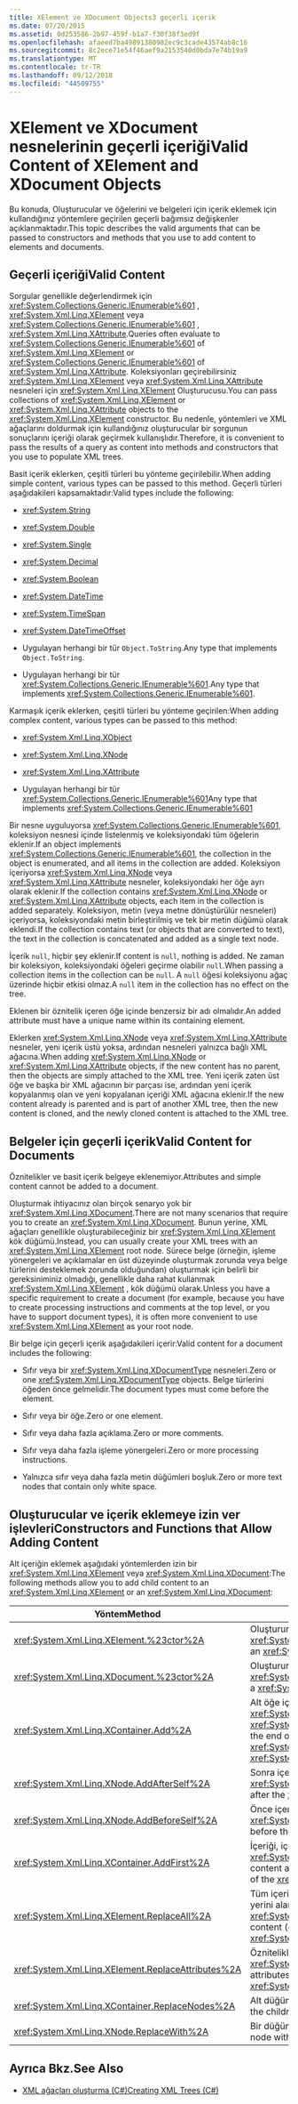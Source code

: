 ```yaml
---
title: XElement ve XDocument Objects3 geçerli içerik
ms.date: 07/20/2015
ms.assetid: 0d253586-2b97-459f-b1a7-f30f38f3ed9f
ms.openlocfilehash: afaeed7ba49891380982ec9c3cade43574ab8c16
ms.sourcegitcommit: 8c2ece71e54f46aef9a2153540d0bda7e74b19a9
ms.translationtype: MT
ms.contentlocale: tr-TR
ms.lasthandoff: 09/12/2018
ms.locfileid: "44509755"
---
```

# <a name="valid-content-of-xelement-and-xdocument-objects"></a><span data-ttu-id="00934-102">XElement ve XDocument nesnelerinin geçerli içeriği</span><span class="sxs-lookup"><span data-stu-id="00934-102">Valid Content of XElement and XDocument Objects</span></span>
<span data-ttu-id="00934-103">Bu konuda, Oluşturucular ve öğelerini ve belgeleri için içerik eklemek için kullandığınız yöntemlere geçirilen geçerli bağımsız değişkenler açıklanmaktadır.</span><span class="sxs-lookup"><span data-stu-id="00934-103">This topic describes the valid arguments that can be passed to constructors and methods that you use to add content to elements and documents.</span></span>  
  
## <a name="valid-content"></a><span data-ttu-id="00934-104">Geçerli içeriği</span><span class="sxs-lookup"><span data-stu-id="00934-104">Valid Content</span></span>  
 <span data-ttu-id="00934-105">Sorgular genellikle değerlendirmek için <xref:System.Collections.Generic.IEnumerable%601> , <xref:System.Xml.Linq.XElement> veya <xref:System.Collections.Generic.IEnumerable%601> , <xref:System.Xml.Linq.XAttribute>.</span><span class="sxs-lookup"><span data-stu-id="00934-105">Queries often evaluate to <xref:System.Collections.Generic.IEnumerable%601> of <xref:System.Xml.Linq.XElement> or <xref:System.Collections.Generic.IEnumerable%601> of <xref:System.Xml.Linq.XAttribute>.</span></span> <span data-ttu-id="00934-106">Koleksiyonları geçirebilirsiniz <xref:System.Xml.Linq.XElement> veya <xref:System.Xml.Linq.XAttribute> nesneleri için <xref:System.Xml.Linq.XElement> Oluşturucusu.</span><span class="sxs-lookup"><span data-stu-id="00934-106">You can pass collections of <xref:System.Xml.Linq.XElement> or <xref:System.Xml.Linq.XAttribute> objects to the <xref:System.Xml.Linq.XElement> constructor.</span></span> <span data-ttu-id="00934-107">Bu nedenle, yöntemleri ve XML ağaçlarını doldurmak için kullandığınız oluşturucular bir sorgunun sonuçlarını içeriği olarak geçirmek kullanışlıdır.</span><span class="sxs-lookup"><span data-stu-id="00934-107">Therefore, it is convenient to pass the results of a query as content into methods and constructors that you use to populate XML trees.</span></span>  
  
 <span data-ttu-id="00934-108">Basit içerik eklerken, çeşitli türleri bu yönteme geçirilebilir.</span><span class="sxs-lookup"><span data-stu-id="00934-108">When adding simple content, various types can be passed to this method.</span></span> <span data-ttu-id="00934-109">Geçerli türleri aşağıdakileri kapsamaktadır:</span><span class="sxs-lookup"><span data-stu-id="00934-109">Valid types include the following:</span></span>  
  
-   <xref:System.String>  
  
-   <xref:System.Double>  
  
-   <xref:System.Single>  
  
-   <xref:System.Decimal>  
  
-   <xref:System.Boolean>  
  
-   <xref:System.DateTime>  
  
-   <xref:System.TimeSpan>  
  
-   <xref:System.DateTimeOffset>  
  
-   <span data-ttu-id="00934-110">Uygulayan herhangi bir tür `Object.ToString`.</span><span class="sxs-lookup"><span data-stu-id="00934-110">Any type that implements `Object.ToString`.</span></span>  
  
-   <span data-ttu-id="00934-111">Uygulayan herhangi bir tür <xref:System.Collections.Generic.IEnumerable%601>.</span><span class="sxs-lookup"><span data-stu-id="00934-111">Any type that implements <xref:System.Collections.Generic.IEnumerable%601>.</span></span>  
  
 <span data-ttu-id="00934-112">Karmaşık içerik eklerken, çeşitli türleri bu yönteme geçirilen:</span><span class="sxs-lookup"><span data-stu-id="00934-112">When adding complex content, various types can be passed to this method:</span></span>  
  
-   <xref:System.Xml.Linq.XObject>  
  
-   <xref:System.Xml.Linq.XNode>  
  
-   <xref:System.Xml.Linq.XAttribute>  
  
-   <span data-ttu-id="00934-113">Uygulayan herhangi bir tür <xref:System.Collections.Generic.IEnumerable%601></span><span class="sxs-lookup"><span data-stu-id="00934-113">Any type that implements <xref:System.Collections.Generic.IEnumerable%601></span></span>  
  
 <span data-ttu-id="00934-114">Bir nesne uyguluyorsa <xref:System.Collections.Generic.IEnumerable%601>, koleksiyon nesnesi içinde listelenmiş ve koleksiyondaki tüm öğelerin eklenir.</span><span class="sxs-lookup"><span data-stu-id="00934-114">If an object implements <xref:System.Collections.Generic.IEnumerable%601>, the collection in the object is enumerated, and all items in the collection are added.</span></span> <span data-ttu-id="00934-115">Koleksiyon içeriyorsa <xref:System.Xml.Linq.XNode> veya <xref:System.Xml.Linq.XAttribute> nesneler, koleksiyondaki her öğe ayrı olarak eklenir.</span><span class="sxs-lookup"><span data-stu-id="00934-115">If the collection contains <xref:System.Xml.Linq.XNode> or <xref:System.Xml.Linq.XAttribute> objects, each item in the collection is added separately.</span></span> <span data-ttu-id="00934-116">Koleksiyon, metin (veya metne dönüştürülür nesneleri) içeriyorsa, koleksiyondaki metin birleştirilmiş ve tek bir metin düğümü olarak eklendi.</span><span class="sxs-lookup"><span data-stu-id="00934-116">If the collection contains text (or objects that are converted to text), the text in the collection is concatenated and added as a single text node.</span></span>  
  
 <span data-ttu-id="00934-117">İçerik `null`, hiçbir şey eklenir.</span><span class="sxs-lookup"><span data-stu-id="00934-117">If content is `null`, nothing is added.</span></span> <span data-ttu-id="00934-118">Ne zaman bir koleksiyon, koleksiyondaki öğeleri geçirme olabilir `null`.</span><span class="sxs-lookup"><span data-stu-id="00934-118">When passing a collection items in the collection can be `null`.</span></span> <span data-ttu-id="00934-119">A `null` öğesi koleksiyonu ağaç üzerinde hiçbir etkisi olmaz.</span><span class="sxs-lookup"><span data-stu-id="00934-119">A `null` item in the collection has no effect on the tree.</span></span>  
  
 <span data-ttu-id="00934-120">Eklenen bir öznitelik içeren öğe içinde benzersiz bir adı olmalıdır.</span><span class="sxs-lookup"><span data-stu-id="00934-120">An added attribute must have a unique name within its containing element.</span></span>  
  
 <span data-ttu-id="00934-121">Eklerken <xref:System.Xml.Linq.XNode> veya <xref:System.Xml.Linq.XAttribute> nesneler, yeni içerik üstü yoksa, ardından nesneleri yalnızca bağlı XML ağacına.</span><span class="sxs-lookup"><span data-stu-id="00934-121">When adding <xref:System.Xml.Linq.XNode> or <xref:System.Xml.Linq.XAttribute> objects, if the new content has no parent, then the objects are simply attached to the XML tree.</span></span> <span data-ttu-id="00934-122">Yeni içerik zaten üst öğe ve başka bir XML ağacının bir parçası ise, ardından yeni içerik kopyalanmış olan ve yeni kopyalanan içeriği XML ağacına eklenir.</span><span class="sxs-lookup"><span data-stu-id="00934-122">If the new content already is parented and is part of another XML tree, then the new content is cloned, and the newly cloned content is attached to the XML tree.</span></span>  
  
## <a name="valid-content-for-documents"></a><span data-ttu-id="00934-123">Belgeler için geçerli içerik</span><span class="sxs-lookup"><span data-stu-id="00934-123">Valid Content for Documents</span></span>  
 <span data-ttu-id="00934-124">Öznitelikler ve basit içerik belgeye eklenemiyor.</span><span class="sxs-lookup"><span data-stu-id="00934-124">Attributes and simple content cannot be added to a document.</span></span>  
  
 <span data-ttu-id="00934-125">Oluşturmak ihtiyacınız olan birçok senaryo yok bir <xref:System.Xml.Linq.XDocument>.</span><span class="sxs-lookup"><span data-stu-id="00934-125">There are not many scenarios that require you to create an <xref:System.Xml.Linq.XDocument>.</span></span> <span data-ttu-id="00934-126">Bunun yerine, XML ağaçları genellikle oluşturabileceğiniz bir <xref:System.Xml.Linq.XElement> kök düğümü.</span><span class="sxs-lookup"><span data-stu-id="00934-126">Instead, you can usually create your XML trees with an <xref:System.Xml.Linq.XElement> root node.</span></span> <span data-ttu-id="00934-127">Sürece belge (örneğin, işleme yönergeleri ve açıklamalar en üst düzeyinde oluşturmak zorunda veya belge türlerini desteklemek zorunda olduğundan) oluşturmak için belirli bir gereksiniminiz olmadığı, genellikle daha rahat kullanmak <xref:System.Xml.Linq.XElement> , kök düğümü olarak.</span><span class="sxs-lookup"><span data-stu-id="00934-127">Unless you have a specific requirement to create a document (for example, because you have to create processing instructions and comments at the top level, or you have to support document types), it is often more convenient to use <xref:System.Xml.Linq.XElement> as your root node.</span></span>  
  
 <span data-ttu-id="00934-128">Bir belge için geçerli içerik aşağıdakileri içerir:</span><span class="sxs-lookup"><span data-stu-id="00934-128">Valid content for a document includes the following:</span></span>  
  
-   <span data-ttu-id="00934-129">Sıfır veya bir <xref:System.Xml.Linq.XDocumentType> nesneleri.</span><span class="sxs-lookup"><span data-stu-id="00934-129">Zero or one <xref:System.Xml.Linq.XDocumentType> objects.</span></span> <span data-ttu-id="00934-130">Belge türlerini öğeden önce gelmelidir.</span><span class="sxs-lookup"><span data-stu-id="00934-130">The document types must come before the element.</span></span>  
  
-   <span data-ttu-id="00934-131">Sıfır veya bir öğe.</span><span class="sxs-lookup"><span data-stu-id="00934-131">Zero or one element.</span></span>  
  
-   <span data-ttu-id="00934-132">Sıfır veya daha fazla açıklama.</span><span class="sxs-lookup"><span data-stu-id="00934-132">Zero or more comments.</span></span>  
  
-   <span data-ttu-id="00934-133">Sıfır veya daha fazla işleme yönergeleri.</span><span class="sxs-lookup"><span data-stu-id="00934-133">Zero or more processing instructions.</span></span>  
  
-   <span data-ttu-id="00934-134">Yalnızca sıfır veya daha fazla metin düğümleri boşluk.</span><span class="sxs-lookup"><span data-stu-id="00934-134">Zero or more text nodes that contain only white space.</span></span>  
  
## <a name="constructors-and-functions-that-allow-adding-content"></a><span data-ttu-id="00934-135">Oluşturucular ve içerik eklemeye izin ver işlevleri</span><span class="sxs-lookup"><span data-stu-id="00934-135">Constructors and Functions that Allow Adding Content</span></span>  
 <span data-ttu-id="00934-136">Alt içeriğin eklemek aşağıdaki yöntemlerden izin bir <xref:System.Xml.Linq.XElement> veya <xref:System.Xml.Linq.XDocument>:</span><span class="sxs-lookup"><span data-stu-id="00934-136">The following methods allow you to add child content to an <xref:System.Xml.Linq.XElement> or an <xref:System.Xml.Linq.XDocument>:</span></span>  
  
|<span data-ttu-id="00934-137">Yöntem</span><span class="sxs-lookup"><span data-stu-id="00934-137">Method</span></span>|<span data-ttu-id="00934-138">Açıklama</span><span class="sxs-lookup"><span data-stu-id="00934-138">Description</span></span>|  
|------------|-----------------|  
|<xref:System.Xml.Linq.XElement.%23ctor%2A>|<span data-ttu-id="00934-139">Oluşturur bir <xref:System.Xml.Linq.XElement>.</span><span class="sxs-lookup"><span data-stu-id="00934-139">Constructs an <xref:System.Xml.Linq.XElement>.</span></span>|  
|<xref:System.Xml.Linq.XDocument.%23ctor%2A>|<span data-ttu-id="00934-140">Oluşturur bir <xref:System.Xml.Linq.XDocument>.</span><span class="sxs-lookup"><span data-stu-id="00934-140">Constructs a <xref:System.Xml.Linq.XDocument>.</span></span>|  
|<xref:System.Xml.Linq.XContainer.Add%2A>|<span data-ttu-id="00934-141">Alt öğe içeriğini sonuna ekler <xref:System.Xml.Linq.XElement> veya <xref:System.Xml.Linq.XDocument>.</span><span class="sxs-lookup"><span data-stu-id="00934-141">Adds to the end of the child content of the <xref:System.Xml.Linq.XElement> or <xref:System.Xml.Linq.XDocument>.</span></span>|  
|<xref:System.Xml.Linq.XNode.AddAfterSelf%2A>|<span data-ttu-id="00934-142">Sonra içerik ekler <xref:System.Xml.Linq.XNode>.</span><span class="sxs-lookup"><span data-stu-id="00934-142">Adds content after the <xref:System.Xml.Linq.XNode>.</span></span>|  
|<xref:System.Xml.Linq.XNode.AddBeforeSelf%2A>|<span data-ttu-id="00934-143">Önce içeriği ekler <xref:System.Xml.Linq.XNode>.</span><span class="sxs-lookup"><span data-stu-id="00934-143">Adds content before the <xref:System.Xml.Linq.XNode>.</span></span>|  
|<xref:System.Xml.Linq.XContainer.AddFirst%2A>|<span data-ttu-id="00934-144">İçeriği, içerik alt başında ekler <xref:System.Xml.Linq.XContainer>.</span><span class="sxs-lookup"><span data-stu-id="00934-144">Adds content at the beginning of the child content of the <xref:System.Xml.Linq.XContainer>.</span></span>|  
|<xref:System.Xml.Linq.XElement.ReplaceAll%2A>|<span data-ttu-id="00934-145">Tüm içeriğini (alt düğümleri ve öznitelikleri) yerini alan bir <xref:System.Xml.Linq.XElement>.</span><span class="sxs-lookup"><span data-stu-id="00934-145">Replaces all content (child nodes and attributes) of an <xref:System.Xml.Linq.XElement>.</span></span>|  
|<xref:System.Xml.Linq.XElement.ReplaceAttributes%2A>|<span data-ttu-id="00934-146">Özniteliklerini değiştirir bir <xref:System.Xml.Linq.XElement>.</span><span class="sxs-lookup"><span data-stu-id="00934-146">Replaces the attributes of an <xref:System.Xml.Linq.XElement>.</span></span>|  
|<xref:System.Xml.Linq.XContainer.ReplaceNodes%2A>|<span data-ttu-id="00934-147">Alt düğüm, yeni içerikle değiştirir.</span><span class="sxs-lookup"><span data-stu-id="00934-147">Replaces the children nodes with new content.</span></span>|  
|<xref:System.Xml.Linq.XNode.ReplaceWith%2A>|<span data-ttu-id="00934-148">Bir düğüm, yeni içerikle değiştirir.</span><span class="sxs-lookup"><span data-stu-id="00934-148">Replaces a node with new content.</span></span>|  
  
## <a name="see-also"></a><span data-ttu-id="00934-149">Ayrıca Bkz.</span><span class="sxs-lookup"><span data-stu-id="00934-149">See Also</span></span>

- [<span data-ttu-id="00934-150">XML ağaçları oluşturma (C#)</span><span class="sxs-lookup"><span data-stu-id="00934-150">Creating XML Trees (C#)</span></span>](../../../../csharp/programming-guide/concepts/linq/creating-xml-trees.md)
